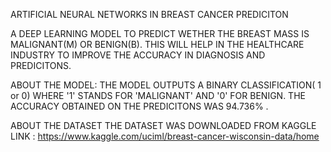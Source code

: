 ARTIFICIAL NEURAL NETWORKS IN BREAST CANCER PREDICITON

A DEEP LEARNING MODEL TO PREDICT WETHER THE BREAST MASS IS MALIGNANT(M) OR BENIGN(B).
THIS WILL HELP IN THE HEALTHCARE INDUSTRY TO IMPROVE THE ACCURACY IN DIAGNOSIS AND PREDICITONS.

ABOUT THE MODEL:
THE MODEL OUTPUTS A BINARY CLASSIFICATION( 1 or 0) WHERE  '1' STANDS FOR 'MALIGNANT' AND '0' FOR BENIGN.
THE ACCURACY OBTAINED ON THE PREDICITONS WAS 94.736% .


ABOUT THE DATASET
THE DATASET WAS DOWNLOADED FROM KAGGLE
LINK : https://www.kaggle.com/uciml/breast-cancer-wisconsin-data/home




